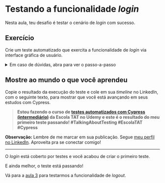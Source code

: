 # Testando a funcionalidade _login_

Nesta aula, teu desafio é testar o cenário de _login_ com sucesso.

## Exercício

Crie um teste automatizado que exercita a funcionalidade de _login_ via interface gráfica de usuário.

<details><summary>Em caso de dúvidas, abra para ver o passo-a-passo</summary>
</br>

1. Dentro do diretório `cypress/e2e/`, crie um novo diretório chamado `gui/` (_graphical user interface_)
2. Então, mova o arquivo `login.cy.js` para o diretório recém criado e modifique seus dados para o seguinte:

```js
describe('Login', () => {
  it('successfully', () => {
    cy.login();

    cy.get('.qa-user-avatar').should('be.visible');
  });
});
```

3. Dentro do diretório `cypress/support/`, renomeie o arquivo `commands.js` por `gui_commands.js` e altere seu conteúdo pelo seguinte:

```js
Cypress.Commands.add(
  'login',
  (user = Cypress.env('user_name'), password = Cypress.env('user_password')) => {
    const login = () => {
      cy.visit('/users/sign_in');

      cy.get("[data-qa-selector='login_field']").type(user);
      cy.get("[data-qa-selector='password_field']").type(password, { log: false });
      cy.get("[data-qa-selector='sign_in_button']").click();
    };

    login();
  }
);
```

4. Dentro do diretório `cypress/support/`, altere os dados do arquivo `e2e.js` pelo seguinte:

```js
import './gui_commands';
```

5. Por fim, no terminal de linha de comando, na raiz do projeto, execute o comando `npx cypress run --spec cypress/e2e/gui/login.cy.js` para executar o novo teste em modo _headless_.

Ao final da execução, você deve possuir um resultado como o seguinte:

```
(Run Finished)


       Spec                                              Tests  Passing  Failing  Pending  Skipped
  ┌────────────────────────────────────────────────────────────────────────────────────────────────┐
  │ ✔  login.cy.js                              00:02        1        1        -        -        - │
  └────────────────────────────────────────────────────────────────────────────────────────────────┘
    ✔  All specs passed!                        00:02        1        1        -        -        -

```

</details>

## Mostre ao mundo o que você aprendeu

Copie o resultado da execução do teste e cole em sua _timeline_ no LinkedIn, com o seguinte texto, para mostrar que você está avançando em seus estudos com Cypress.

> **Estou fazendo o curso de [testes automatizados com Cypress (intermediário)](https://www.udemy.com/course/testes-automatizados-com-cypress-intermediario/?referralCode=F14505FB0076672E51A2) da Escola TAT no Udemy e este é o resultado do meu primeiro teste passando! #TalkingAboutTesting #EscolaTAT #Cypress**

**Observação:** Lembre de me marcar em sua publicação. Segue [meu perfil no LinkedIn](https://www.linkedin.com/in/walmyr-lima-e-silva-filho). Aproveita pra se conectar comigo!

---

O _login_ está coberto por testes e você acabou de criar o primeiro teste.

E ainda melhor, o teste está passando!

Vá para a [aula 3](./3.md) para testarmos a funcionalidade de _logout_.
